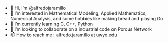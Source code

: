- 👋 Hi, I’m @alfredojaramillo
- 👀 I’m interested in Mathematical Modeling, Applied Mathematics, Numerical Analysis, and some hobbies like making bread and playing Go  
- 🌱 I’m currently learning C, C++, Python
- 💞️ I’m looking to collaborate on a industrial code on Porous Network
- 📫 How to reach me : alfredo.jaramillo at uwyo.edu

<!---
alfredojaramillo/alfredojaramillo is a ✨ special ✨ repository because its `README.md` (this file) appears on your GitHub profile.
You can click the Preview link to take a look at your changes.
--->
